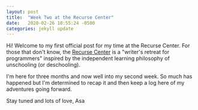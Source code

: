 ```yaml
---
layout: post
title:  "Week Two at the Recurse Center"
date:   2020-02-26 10:55:24 -0500
categories: jekyll update
---
```

Hi! Welcome to my first official post for my time at the Recurse Center. For those that don't know, the [Recurse Center](https://www.recurse.com/) is a "writer's retreat for programmers" inspired by the independent learning philosophy of unschooling (or deschooling). 

I'm here for three months and now well into my second week. So much has happened but I'm determined to recap it and then keep a log here of my adventures going forward.

Stay tuned and lots of love,
Asa